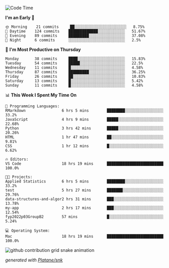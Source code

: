 <!--START_SECTION:waka-->
![Code Time](http://img.shields.io/badge/Code%20Time-83%20hrs%2018%20mins-blue)

**I'm an Early 🐤** 

```text
🌞 Morning    21 commits     ██░░░░░░░░░░░░░░░░░░░░░░░   8.75% 
🌆 Daytime    124 commits    █████████████░░░░░░░░░░░░   51.67% 
🌃 Evening    89 commits     █████████░░░░░░░░░░░░░░░░   37.08% 
🌙 Night      6 commits      ░░░░░░░░░░░░░░░░░░░░░░░░░   2.5%

```
📅 **I'm Most Productive on Thursday** 

```text
Monday       38 commits     ████░░░░░░░░░░░░░░░░░░░░░   15.83% 
Tuesday      54 commits     █████░░░░░░░░░░░░░░░░░░░░   22.5% 
Wednesday    11 commits     █░░░░░░░░░░░░░░░░░░░░░░░░   4.58% 
Thursday     87 commits     █████████░░░░░░░░░░░░░░░░   36.25% 
Friday       26 commits     ██░░░░░░░░░░░░░░░░░░░░░░░   10.83% 
Saturday     13 commits     █░░░░░░░░░░░░░░░░░░░░░░░░   5.42% 
Sunday       11 commits     █░░░░░░░░░░░░░░░░░░░░░░░░   4.58%

```


📊 **This Week I Spent My Time On** 

```text
💬 Programming Languages: 
RMarkdown                6 hrs 5 mins        ████████░░░░░░░░░░░░░░░░░   33.2% 
JavaScript               4 hrs 9 mins        █████░░░░░░░░░░░░░░░░░░░░   22.68% 
Python                   3 hrs 42 mins       █████░░░░░░░░░░░░░░░░░░░░   20.26% 
HTML                     1 hr 47 mins        ██░░░░░░░░░░░░░░░░░░░░░░░   9.81% 
CSS                      1 hr 12 mins        █░░░░░░░░░░░░░░░░░░░░░░░░   6.62%

🔥 Editors: 
VS Code                  18 hrs 19 mins      █████████████████████████   100.0%

🐱‍💻 Projects: 
Applied Statistics       6 hrs 5 mins        ████████░░░░░░░░░░░░░░░░░   33.2% 
test                     5 hrs 27 mins       ███████░░░░░░░░░░░░░░░░░░   29.76% 
data-structures-and-algor2 hrs 31 mins       ███░░░░░░░░░░░░░░░░░░░░░░   13.78% 
my-app                   2 hrs 17 mins       ███░░░░░░░░░░░░░░░░░░░░░░   12.54% 
fyp2022p03GroupB2        57 mins             █░░░░░░░░░░░░░░░░░░░░░░░░   5.24%

💻 Operating System: 
Mac                      18 hrs 19 mins      █████████████████████████   100.0%

```


<!--END_SECTION:waka-->


<!--Snake Game-->
![github contribution grid snake animation](https://raw.githubusercontent.com/viggo-gascou/viggo-gascou/output/github-contribution-grid-snake.svg)

_generated with [Platane/snk](https://github.com/Platane/snk)_
<!--Snake Game-->

